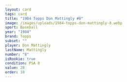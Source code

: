 ```yaml
---
layout: card
tags: card
title: "1984 Topps Don Mattingly #8"
image: /images/uploads/1984-topps-don-mattingly-8.webp
sport: Baseball
year: "1984"
brand: Topps
subset: ""
player: Don Mattingly
lastName: Mattingly
number: "8"
isRookie: true
condition: PSA 8
value: 28
order: 10
---
```

